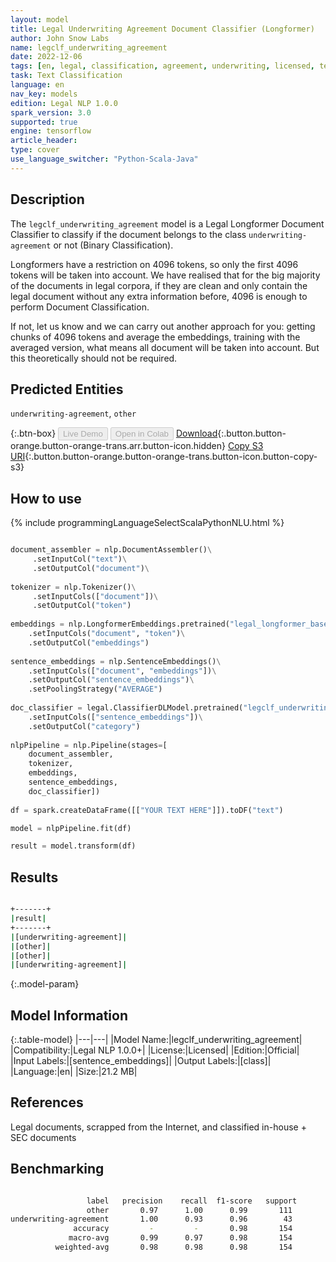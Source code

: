 ```yaml
---
layout: model
title: Legal Underwriting Agreement Document Classifier (Longformer)
author: John Snow Labs
name: legclf_underwriting_agreement
date: 2022-12-06
tags: [en, legal, classification, agreement, underwriting, licensed, tensorflow]
task: Text Classification
language: en
nav_key: models
edition: Legal NLP 1.0.0
spark_version: 3.0
supported: true
engine: tensorflow
article_header:
type: cover
use_language_switcher: "Python-Scala-Java"
---
```


## Description

The `legclf_underwriting_agreement` model is a Legal Longformer Document Classifier to classify if the document belongs to the class `underwriting-agreement` or not (Binary Classification).

Longformers have a restriction on 4096 tokens, so only the first 4096 tokens will be taken into account. We have realised that for the big majority of the documents in legal corpora, if they are clean and only contain the legal document without any extra information before, 4096 is enough to perform Document Classification.

If not, let us know and we can carry out another approach for you: getting chunks of 4096 tokens and average the embeddings, training with the averaged version, what means all document will be taken into account. But this theoretically should not be required.

## Predicted Entities

`underwriting-agreement`, `other`

{:.btn-box}
<button class="button button-orange" disabled>Live Demo</button>
<button class="button button-orange" disabled>Open in Colab</button>
[Download](https://s3.amazonaws.com/auxdata.johnsnowlabs.com/legal/models/legclf_underwriting_agreement_en_1.0.0_3.0_1670358194573.zip){:.button.button-orange.button-orange-trans.arr.button-icon.hidden}
[Copy S3 URI](s3://auxdata.johnsnowlabs.com/legal/models/legclf_underwriting_agreement_en_1.0.0_3.0_1670358194573.zip){:.button.button-orange.button-orange-trans.button-icon.button-copy-s3}

## How to use



<div class="tabs-box" markdown="1">
{% include programmingLanguageSelectScalaPythonNLU.html %}

```python

document_assembler = nlp.DocumentAssembler()\
     .setInputCol("text")\
     .setOutputCol("document")\
     
tokenizer = nlp.Tokenizer()\
     .setInputCols(["document"])\
     .setOutputCol("token")
     
embeddings = nlp.LongformerEmbeddings.pretrained("legal_longformer_base", "en")\
    .setInputCols("document", "token")\
    .setOutputCol("embeddings")
    
sentence_embeddings = nlp.SentenceEmbeddings()\
    .setInputCols(["document", "embeddings"])\
    .setOutputCol("sentence_embeddings")\
    .setPoolingStrategy("AVERAGE")
    
doc_classifier = legal.ClassifierDLModel.pretrained("legclf_underwriting_agreement", "en", "legal/models")\
    .setInputCols(["sentence_embeddings"])\
    .setOutputCol("category")
    
nlpPipeline = nlp.Pipeline(stages=[
    document_assembler, 
    tokenizer,
    embeddings,
    sentence_embeddings,
    doc_classifier])
 
df = spark.createDataFrame([["YOUR TEXT HERE"]]).toDF("text")

model = nlpPipeline.fit(df)

result = model.transform(df)

```

</div>

## Results

```bash

+-------+
|result|
+-------+
|[underwriting-agreement]|
|[other]|
|[other]|
|[underwriting-agreement]|

```

{:.model-param}
## Model Information

{:.table-model}
|---|---|
|Model Name:|legclf_underwriting_agreement|
|Compatibility:|Legal NLP 1.0.0+|
|License:|Licensed|
|Edition:|Official|
|Input Labels:|[sentence_embeddings]|
|Output Labels:|[class]|
|Language:|en|
|Size:|21.2 MB|

## References

Legal documents, scrapped from the Internet, and classified in-house + SEC documents 

## Benchmarking

```bash

                 label   precision    recall  f1-score   support
                 other       0.97      1.00      0.99       111
underwriting-agreement       1.00      0.93      0.96        43
              accuracy         -         -       0.98       154
             macro-avg       0.99      0.97      0.98       154
          weighted-avg       0.98      0.98      0.98       154

```

